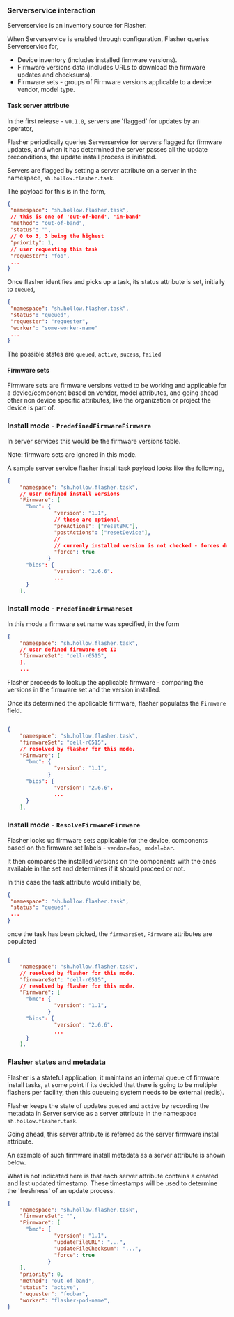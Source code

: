 ### Serverservice interaction

Serverservice is an inventory source for Flasher.

When Serverservice is enabled through configuration, Flasher queries Serverservice for,

 - Device inventory (includes installed firmware versions).
 - Firmware versions data (includes URLs to download the firmware updates and checksums).
 - Firmware sets - groups of Firmware versions applicable to a device vendor, model type.

#### Task server attribute

In the first release - `v0.1.0`, servers are 'flagged' for updates by an operator,

Flasher periodically queries Serverservice for servers flagged for firmware updates,
and when it has determined the server passes all the update preconditions, the
update install process is initiated.

Servers are flagged by setting a server attribute on a server in the namespace, 
`sh.hollow.flasher.task`. 

The payload for this is in the form,

```json
{
 "namespace": "sh.hollow.flasher.task",
 // this is one of 'out-of-band', 'in-band'
 "method": "out-of-band",
 "status": "",
 // 0 to 3, 3 being the highest
 "priority": 1,
 // user requesting this task
 "requester": "foo",
 ...
}
```

Once flasher identifies and picks up a task, its status attribute is set, initially to `queued`,

```json
{
 "namespace": "sh.hollow.flasher.task",
 "status": "queued",
 "requester": "requester",
 "worker": "some-worker-name"
 ...
}
```

The possible states are `queued`, `active`, `sucess`, `failed`


#### Firmware sets

Firmware sets are firmware versions vetted to be working and applicable for a device/component
based on vendor, model attributes, and going ahead other non device specific attributes, like the organization or project the device is part of.

### Install mode - `PredefinedFirmwareFirmware`

In server services this would be the firmware versions table.

Note: firmware sets are ignored in this mode.

A sample server service flasher install task payload looks like the following,

```json
{
    "namespace": "sh.hollow.flasher.task",
    // user defined install versions
    "Firmware": [
      "bmc": {
               "version": "1.1",
               // these are optional
               "preActions": ["resetBMC"],
               "postActions": ["resetDevice"],
               //
               // currenly installed version is not checked - forces downgrades or reinstall of the same firmware
               "force": true
             }
      "bios": {
               "version": "2.6.6".
               ...
      }
    ],
```

### Install mode - `PredefinedFirmwareSet`

In this mode a firmware set name was specified, in the form

```json
{
    "namespace": "sh.hollow.flasher.task",
    // user defined firmware set ID
    "firmwareSet": "dell-r6515",
    ],
    ...
```

Flasher proceeds to lookup the applicable firmware - comparing the versions in the firmware set
and the version installed.

Once its determined the applicable firmware, flasher populates the `Firmware` field. 

```json

{
    "namespace": "sh.hollow.flasher.task",
    "firmwareSet": "dell-r6515",
    // resolved by flasher for this mode.
    "Firmware": [
      "bmc": {
               "version": "1.1",
             }
      "bios": {
               "version": "2.6.6".
               ...
      }
    ],
```


### Install mode - `ResolveFirmwareFirmware`

Flasher looks up firmware sets applicable for the device, components based
on the firmware set labels - `vendor=foo, model=bar`.

It then compares the installed versions on the components with 
the ones available in the set and determines if it should proceed or not.

In this case the task attribute would initially be,

```json
{
 "namespace": "sh.hollow.flasher.task",
 "status": "queued",
 ...
}
```

once the task has been picked, the `firmwareSet`, `Firmware` attributes are populated


```json

{
    "namespace": "sh.hollow.flasher.task",
    // resolved by flasher for this mode.
    "firmwareSet": "dell-r6515",
    // resolved by flasher for this mode.
    "Firmware": [
      "bmc": {
               "version": "1.1",
             }
      "bios": {
               "version": "2.6.6".
               ...
      }
    ],
```


### Flasher states and metadata

Flasher is a stateful application, it maintains an internal queue of firmware install tasks,
at some point if its decided that there is going to be multiple flashers
per facility, then this queueing system needs to be external (redis).

Flasher keeps the state of updates `queued` and `active` by recording the metadata
in Server service as a server attribute in the namespace `sh.hollow.flasher.task`.

Going ahead, this server attribute is referred as the server firmware install attribute.

An example of such firmware install metadata as a server attribute is shown below.

What is not indicated here is that each server attribute contains a created and
last updated timestamp. These timestamps will be used to determine the
'freshness' of an update process.

```json
{
    "namespace": "sh.hollow.flasher.task",
    "firmwareSet": "",
    "Firmware": [
      "bmc": {
               "version": "1.1",
               "updateFileURL": "...",
               "updateFileChecksum": "...",
               "force": true
             }
    ],
    "priority": 0,
    "method": "out-of-band",
    "status": "active",
    "requester": "foobar",
    "worker": "flasher-pod-name",
}
```